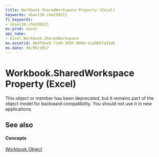 ```yaml
---
title: Workbook.SharedWorkspace Property (Excel)
keywords: vbaxl10.chm199221
f1_keywords:
- vbaxl10.chm199221
ms.prod: excel
api_name:
- Excel.Workbook.SharedWorkspace
ms.assetid: 864fdee9-7149-360f-099d-e1a9b57a31db
ms.date: 06/08/2017
---
```



# Workbook.SharedWorkspace Property (Excel)

This object or member has been deprecated, but it remains part of the object model for backward compatibility. You should not use it in new applications.


## See also


#### Concepts


[Workbook Object](workbook-object-excel.md)

